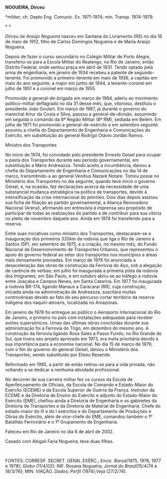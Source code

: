 **NOGUEIRA, Dirceu**

\*militar; ch. Depto Eng. Comunic. Ex. 1971-1974; min. Transp.
1974-1979.

* *

*Dirceu de Araújo Nogueira* nasceu em Santana do Livramento (RS) no dia
16 de maio de 1912, filho de Carlos Domingos Nogueira e de Maria Araújo
Nogueira.

Depois de fazer o curso secundário no Colégio Militar de Porto Alegre,
transferiu-se para a Escola Militar do Realengo, no Rio de Janeiro,
então Distrito Federal, onde sentou praça em abril de 1931. Tendo optado
pela arma de engenharia, em janeiro de 1934 recebeu a patente de
segundo-tenente. Foi promovido a primeiro-tenente em maio de 1936, a
capitão em maio do ano seguinte, a major em junho de 1944, a
tenente-coronel em julho de 1951 e a coronel em março de 1955.

Promovido a general-de-brigada em março de 1964, aderiu ao movimento
político-militar deflagrado no dia 31 desse mês, que, vitorioso,
destituiu o presidente João Goulart. Em março de 1967, já durante o
governo do marechal Artur da Costa e Silva, passou a general-de-divisão,
assumindo em seguida o comando da 8ª Região Militar (8ª RM), sediada em
Belém. Em julho de 1971 foi promovido a general-de-exército e em
setembro seguinte assumiu a chefia do Departamento de Engenharia e
Comunicações do Exército, em substituição ao general Rodrigo Otávio
Jordão Ramos.

Ministro dos Transportes

No início de 1974, foi convidado pelo presidente Ernesto Geisel para
ocupar a pasta dos Transportes durante seu período governamental, em
substituição a Mário Andreazza. Tendo aceito a incumbência, deixou a
chefia do Departamento de Engenharia e Comunicações no dia 14 de março,
transmitindo-a ao general Venitius Nazaré Notare. Tomou posse no
Ministério dos Transportes no dia seguinte, quando teve início o governo
Geisel, e, na ocasião, fez declarações acerca da necessidade de uma
substancial mudança estratégica na política de transportes, devido à
intensificação da crise internacional do petróleo. Dois dias depois
assinou sua ficha de filiação ao partido governamental, a Aliança
Renovadora Nacional (Arena), afirmando em entrevista à imprensa seu
propósito de participar de todas as realizações do partido e de
contribuir para sua vitória no pleito de novembro daquele ano. Ainda em
1974 foi transferido para a reserva.

Entre suas iniciativas como ministro dos Transportes, destacaram-se a
inauguração dos primeiros 320km da rodovia que liga o Rio de Janeiro a
Santos (SP), em setembro de 1975, e a criação, no mesmo mês, do Fundo
Nacional de Desenvolvimento de Transportes Urbanos, que representou o
apoio do governo federal ao setor dos transportes nos municípios e áreas
mais densamente povoadas. Em março de 1976 foi anunciada a desaceleração
das obras de construção da Ferrovia do Aço, sob a alegação de carência
de verbas; em julho foi inaugurada a primeira pista da rodovia dos
Imigrantes, em São Paulo, e em outubro abriu-se ao tráfego a rodovia
entre Joaçaba e Campos Neves, em Santa Catarina. Em 1977 foi inaugurada
a rodovia BR-174, ligando Manaus a Caracaraí (RR), cuja construção,
iniciada ainda na administração de Andreazza, suscitara muitas
controvérsias devido ao fato de seu percurso cortar território da
reserva indígena dos naquiri-atroaris, localizada no Amazonas.

Em janeiro de 1978 foi entregue ao público o Aeroporto Internacional do
Rio de Janeiro, o primeiro no país com instalações adequadas para
receber aviões supersônicos. Umas das últimas obras concluídas durante
sua administração foi a Ferrovia do Trigo, em dezembro do mesmo ano. A
construção da ferrovia ligando Rosa Sales a Passo Fundo, no Rio Grande
do Sul, que tivera seu projeto aprovado em 1973, era meta prioritária
devido à sua importância para a economia nacional. No dia 15 de março de
1979, com o fim do governo do general Geisel, deixou o Ministério dos
Transportes, sendo substituído por Eliseu Resende.

Reformado em 1985, a partir de então retirou-se para a vida privada, não
voltando a se dedicar a nenhuma atividade profissional.

No decorrer de sua carreira militar fez os cursos da Escola de
Aperfeiçoamento de Oficiais, da Escola de Comando e Estado-Maior do
Exército (ECEME) e da Escola Superior de Guerra da França. Instrutor da
ECEME e da Diretoria de Ensino do Exército e adjunto do Estado-Maior do
Exército (EME), chefiou ainda a Diretoria de Engenharia e os gabinetes
da Diretoria de Transportes e da Diretoria de Material de Engenharia.
Chefe do estado-maior do III e do I exércitos e do Departamento de
Produções e Obras do Exército, além de vice-chefe do EME, comandou
também o 1º Batalhão Ferroviário e o 1º Grupamento de Engenharia.

Faleceu em Rio de Janeiro no dia 6 de abril de 2002.

Casado com Abigail Faria Nogueira, teve duas filhas.

 

FONTES: CORRESP. SECRET. GERAL EXÉRC.; *Encic. Barsa*(1975, 1976, 1977 e
1978); *Globo* (11/4/02); INF. Rosana Nogueira; *Jornal do
Brasil*(15/4/74 e 18/3/76); MIN. VIAÇÃO. *Dados*; *Perfil* (1974);*Veja*
(27/2/74).

 
